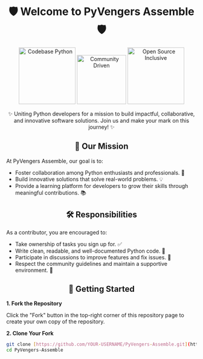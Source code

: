 <h1 align="center">🛡️ Welcome to PyVengers Assemble 🛡️</h1>

<p align="center">
  <img width="150px" src="https://img.shields.io/badge/Codebase-Python-blue?style=for-the-badge" alt="Codebase Python">
  <img width="130px" src="https://img.shields.io/badge/Community-Driven-green?style=for-the-badge" alt="Community Driven">
  <img width="150px" src="https://img.shields.io/badge/Open%20Source-Inclusive-purple?style=for-the-badge" alt="Open Source Inclusive">
</p>

<p align="center">✨ Uniting Python developers for a mission to build impactful, collaborative, and innovative software solutions. Join us and make your mark on this journey! ✨</p>

<h2 align="center">🌟 Our Mission</h2>

At PyVengers Assemble, our goal is to:

* Foster collaboration among Python enthusiasts and professionals. 🤝
* Build innovative solutions that solve real-world problems. 💡
* Provide a learning platform for developers to grow their skills through meaningful contributions. 📚

<h2 align="center">🛠️ Responsibilities</h2>

As a contributor, you are encouraged to:

* Take ownership of tasks you sign up for. ✅
* Write clean, readable, and well-documented Python code. 📃
* Participate in discussions to improve features and fix issues. 💬
* Respect the community guidelines and maintain a supportive environment. 💖

<h2 align="center">🚀 Getting Started</h2>

**1. Fork the Repository**

Click the "Fork" button in the top-right corner of this repository page to create your own copy of the repository.

**2. Clone Your Fork**

```bash
git clone [https://github.com/YOUR-USERNAME/PyVengers-Assemble.git](https://github.com/YOUR-USERNAME/PyVengers-Assemble.git)
cd PyVengers-Assemble